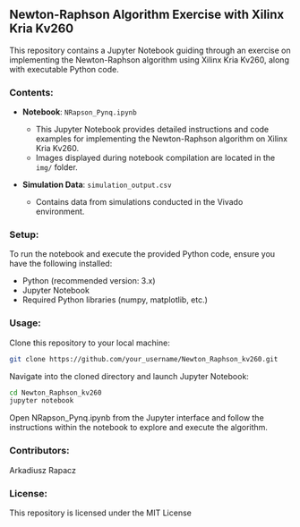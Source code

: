 ## Newton-Raphson Algorithm Exercise with Xilinx Kria Kv260

This repository contains a Jupyter Notebook guiding through an exercise on implementing the Newton-Raphson algorithm using Xilinx Kria Kv260, along with executable Python code.

### Contents:

- **Notebook**: `NRapson_Pynq.ipynb`
  - This Jupyter Notebook provides detailed instructions and code examples for implementing the Newton-Raphson algorithm on Xilinx Kria Kv260.
  - Images displayed during notebook compilation are located in the `img/` folder.
  
- **Simulation Data**: `simulation_output.csv`
  - Contains data from simulations conducted in the Vivado environment.
  
### Setup:

To run the notebook and execute the provided Python code, ensure you have the following installed:

- Python (recommended version: 3.x)
- Jupyter Notebook
- Required Python libraries (numpy, matplotlib, etc.)

### Usage:

Clone this repository to your local machine:

```bash
git clone https://github.com/your_username/Newton_Raphson_kv260.git
```

Navigate into the cloned directory and launch Jupyter Notebook:

```bash
cd Newton_Raphson_kv260
jupyter notebook
```
Open NRapson_Pynq.ipynb from the Jupyter interface and follow the instructions within the notebook to explore and execute the algorithm.

### Contributors:
Arkadiusz Rapacz

### License:
This repository is licensed under the MIT License
